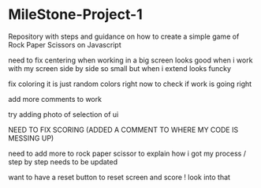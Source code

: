 # MileStone-Project-1

Repository with steps and guidance on how to create a simple game of Rock Paper Scissors on Javascript



need to fix centering when working in a big screen
 looks good when i work with my screen side by side so small but when i extend looks funcky

fix coloring it is just random colors right now to check if work is going right

add more comments to work

try adding photo of selection of ui

NEED TO FIX SCORING (ADDED A COMMENT TO WHERE MY CODE IS MESSING UP)

need to add more to rock paper scissor to explain how i got my process / step by step needs to be updated


want to have a reset button to reset screen and score ! look into that
